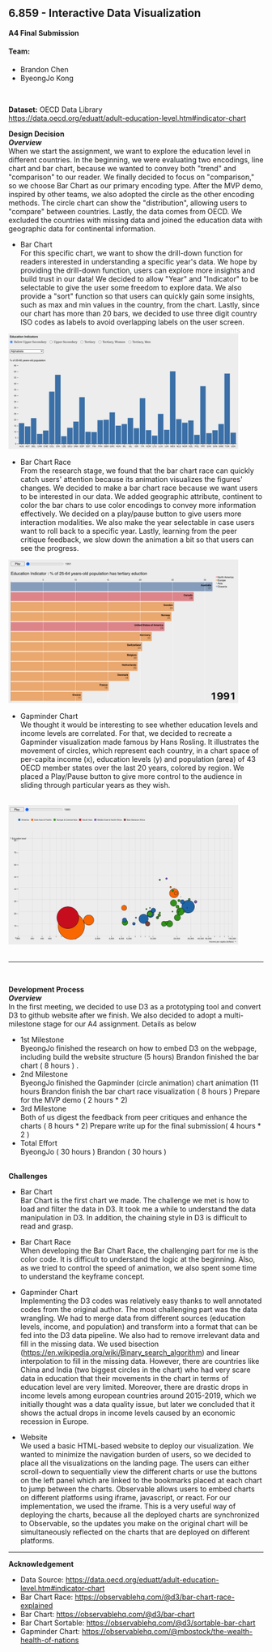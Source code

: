 ## 6.859 - Interactive Data Visualization
<b>A4 Final Submission</b>
#### **Team:**
* Brandon Chen
* ByeongJo Kong
<br>

**Dataset:** OECD Data Library<br>
https://data.oecd.org/eduatt/adult-education-level.htm#indicator-chart


**Design Decision** <br>
***Overview***<br>
When we start the assignment, we want to explore the education level in different countries. In the beginning,  we were evaluating two encodings, line chart and bar chart, because we wanted to convey both "trend" and "comparison" to our reader. We finally decided to focus on "comparison," so we choose Bar Chart as our primary encoding type.  After the MVP demo, inspired by other teams, we also adopted the circle as the other encoding methods. The circle chart can show the "distribution", allowing users to "compare" between countries. Lastly, the data comes from OECD. We excluded the countries with missing data and joined the education data with geographic data for continental information.
* Bar Chart<br>
For this specific chart, we want to show the drill-down function for readers interested in understanding a specific year's data. We hope by providing the drill-down function, users can explore more insights and build trust in our data! We decided to allow "Year" and "Indicator" to be selectable to give the user some freedom to explore data. We also provide a "sort" function so that users can quickly gain some insights, such as max and min values in the country, from the chart. Lastly, since our chart has more than 20 bars, we decided to use three digit country ISO codes as labels to avoid overlapping labels on the user screen.
<img src='img/bar_chart.png' width='90%'> 

* Bar Chart Race<br>
From the research stage, we found that the bar chart race can quickly catch users' attention because its animation visualizes the figures' changes. We decided to make a bar chart race because we want users to be interested in our data. We added geographic attribute, continent to color the bar chars to use color encodings to convey more information effectively.  We decided on a play/pause button to give users more interaction modalities. We also make the year selectable in case users want to roll back to a specific year. Lastly, learning from the peer critique feedback,  we slow down the animation a bit so that users can see the progress. <br>
<img src='img/bar_chart_race.png' width='90%'> 

* Gapminder Chart<br>
We thought it would be interesting to see whether education levels and income levels are correlated. For that, we decided to recreate a Gapminder visualization made famous by Hans Rosling. It illustrates the movement of circles, which represent each country, in a chart space of per-capita income (x), education levels (y) and population (area) of 43 OECD member states over the last 20 years, colored by region. We placed a Play/Pause button to give more control to the audience in sliding through particular years as they wish.
<br>
<img src='img/gapminder_chart.png' width='90%'> 
<br><br>
<hr><br>

**Development Process**<br>
***Overview*** <br>
In the first meeting, we decided to use D3 as a prototyping tool and convert D3 to github website after we finish.  We also decided to adopt a multi-milestone stage for our A4 assignment. Details as below 
* 1st Milestone<br>
ByeongJo finished the research on how to embed D3 on the webpage, including build the website structure (5 hours)
Brandon finished the bar chart ( 8 hours ) .
* 2nd Milestone<br>
ByeongJo finished the Gapminder (circle animation) chart animation (11 hours
Brandon finish the bar chart race visualization ( 8 hours )
Prepare for the MVP demo ( 2 hours * 2)
* 3rd Milestone<br>
Both of us digest the feedback from peer critiques and enhance the charts ( 8 hours *  2)
Prepare write up for the final submission( 4 hours * 2 ) 
* Total  Effort<br>
ByeongJo ( 30 hours )
Brandon ( 30 hours )<br><br>

**Challenges**
* Bar Chart <br>
Bar Chart is the first chart we made. The challenge we met is how to load and filter the data in D3. It took me a while to understand the data manipulation in D3. In addition, the chaining style in D3 is difficult to read and grasp.<br>
* Bar Chart Race <br>
When developing the Bar Chart Race, the challenging part for me is the color code. It is difficult to understand the logic at the beginning. Also, as we tried to control the speed of animation, we also spent some time to understand the keyframe concept.<br>
* Gapminder Chart<br>
Implementing the D3 codes was relatively easy thanks to well annotated codes from the original author. The most challenging part was the data wrangling. We had to merge data from different sources (education levels, income, and population) and transform into a format that can be fed into the D3 data pipeline. We also had to remove irrelevant data and fill in the missing data. We used bisection (https://en.wikipedia.org/wiki/Binary_search_algorithm) and linear interpolation to fill in the missing data. However, there are countries like China and India (two biggest circles in the chart) who had very scare data in education that their movements in the chart in terms of education level are very limited. Moreover, there are drastic drops in income levels among european countries around 2015-2019, which we initially thought was a data quality issue, but later we concluded that it shows the actual drops in income levels caused by an economic recession in Europe.<br>

* Website<br>
We used a basic HTML-based website to deploy our visualization. We wanted to minimize the navigation burden of users, so we decided to place all the visualizations on the landing page. The users can either scroll-down to sequentially view the different charts or use the buttons on the left panel which are linked to the bookmarks placed at each chart to jump between the charts. Observable allows users to embed charts on different platforms using iframe, javascript, or react. For our implementation, we used the iframe. This is a very useful way of deploying the charts, because all the deployed charts are synchronized to Observable, so the updates you make on the original chart will be simultaneously reflected on the charts that are deployed on different platforms.

<hr>

**Acknowledgement**<br>
* Data Source: https://data.oecd.org/eduatt/adult-education-level.htm#indicator-chart
* Bar Chart Race: https://observablehq.com/@d3/bar-chart-race-explained
* Bar Chart: https://observablehq.com/@d3/bar-chart
* Bar Chart Sortable: https://observablehq.com/@d3/sortable-bar-chart
* Gapminder Chart: https://observablehq.com/@mbostock/the-wealth-health-of-nations